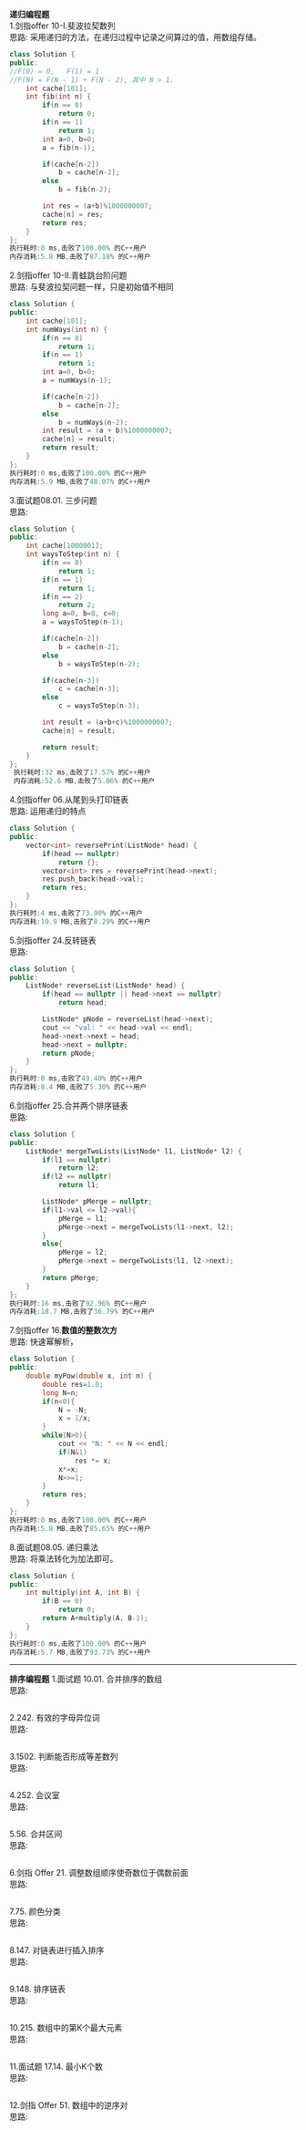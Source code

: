 **递归编程题**   
1.剑指offer 10-I.斐波拉契数列       
思路: 采用递归的方法，在递归过程中记录之间算过的值，用数组存储。 
```c++
class Solution {
public:
//F(0) = 0,   F(1) = 1
//F(N) = F(N - 1) + F(N - 2), 其中 N > 1.
    int cache[101];
    int fib(int n) {
        if(n == 0)
            return 0;
        if(n == 1)
            return 1;
        int a=0, b=0;
        a = fib(n-1);

        if(cache[n-2])
            b = cache[n-2];
        else
            b = fib(n-2);

        int res = (a+b)%1000000007;
        cache[n] = res;
        return res;
    }
};
执行耗时:0 ms,击败了100.00% 的C++用户
内存消耗:5.8 MB,击败了87.18% 的C++用户
```

2.剑指offer 10-II.青蛙跳台阶问题    
思路: 与斐波拉契问题一样，只是初始值不相同
```c++
class Solution {
public:
    int cache[101];
    int numWays(int n) {
        if(n == 0)
            return 1;
        if(n == 1)
            return 1;
        int a=0, b=0;
        a = numWays(n-1);

        if(cache[n-2])
            b = cache[n-2];
        else
            b = numWays(n-2);
        int result = (a + b)%1000000007;
        cache[n] = result;
        return result;
    }
};
执行耗时:0 ms,击败了100.00% 的C++用户 
内存消耗:5.9 MB,击败了48.07% 的C++用户

```

3.面试题08.01. 三步问题   
思路:
```c++
class Solution {
public:
    int cache[1000001];
    int waysToStep(int n) {
        if(n == 0)
            return 1;
        if(n == 1)
            return 1;
        if(n == 2)
            return 2;
        long a=0, b=0, c=0;
        a = waysToStep(n-1);

        if(cache[n-2])
            b = cache[n-2];
        else
            b = waysToStep(n-2);

        if(cache[n-3])
            c = cache[n-3];
        else
            c = waysToStep(n-3);

        int result = (a+b+c)%1000000007;
        cache[n] = result;

        return result;
    }
};
 执行耗时:32 ms,击败了17.57% 的C++用户 
 内存消耗:52.6 MB,击败了5.06% 的C++用户
```

4.剑指offer 06.从尾到头打印链表  
思路: 运用递归的特点
```c++
class Solution {
public:
    vector<int> reversePrint(ListNode* head) {
        if(head == nullptr)
            return {};
        vector<int> res = reversePrint(head->next);
        res.push_back(head->val);
        return res;
    }
};
执行耗时:4 ms,击败了73.90% 的C++用户
内存消耗:10.9 MB,击败了8.29% 的C++用户
```

5.剑指offer 24.反转链表  
思路:  
```c++
class Solution {
public:
    ListNode* reverseList(ListNode* head) {
        if(head == nullptr || head->next == nullptr)
            return head;

        ListNode* pNode = reverseList(head->next);
        cout << "val: " << head->val << endl;
        head->next->next = head;
        head->next = nullptr;
        return pNode;
    }
};
执行耗时:8 ms,击败了49.40% 的C++用户   
内存消耗:8.4 MB,击败了5.30% 的C++用户    
```

6.剑指offer 25.合并两个排序链表  
思路: 
```c++
class Solution {
public:
    ListNode* mergeTwoLists(ListNode* l1, ListNode* l2) {
        if(l1 == nullptr)
            return l2;
        if(l2 == nullptr)
            return l1;

        ListNode* pMerge = nullptr;
        if(l1->val <= l2->val){
            pMerge = l1;
            pMerge->next = mergeTwoLists(l1->next, l2);
        }
        else{
            pMerge = l2;
            pMerge->next = mergeTwoLists(l1, l2->next);
        }
        return pMerge;
    }
};
执行耗时:16 ms,击败了92.96% 的C++用户   
内存消耗:18.7 MB,击败了36.79% 的C++用户     
```

7.剑指offer 16.**数值的整数次方**   
思路: 快速幂解析，
```c++
class Solution {
public:
    double myPow(double x, int n) {
        double res=1.0;
        long N=n;
        if(n<0){
            N = -N;
            x = 1/x;
        }
        while(N>0){
            cout << "N: " << N << endl;
            if(N&1)
                res *= x;
            x*=x;
            N>>=1;
        }
        return res;
    }
};
执行耗时:0 ms,击败了100.00% 的C++用户
内存消耗:5.8 MB,击败了85.65% 的C++用户
```

8.面试题08.05. 递归乘法   
思路: 将乘法转化为加法即可。   
```c++
class Solution {
public:
    int multiply(int A, int B) {
        if(B == 0)
            return 0;
        return A+multiply(A, B-1);
    }
};
执行耗时:0 ms,击败了100.00% 的C++用户
内存消耗:5.7 MB,击败了93.73% 的C++用户
```
___


**排序编程题**
1.面试题 10.01. 合并排序的数组        
思路:
```c++


```

2.242. 有效的字母异位词   
思路:
```c++


```

3.1502. 判断能否形成等差数列  
思路:
```c++


```

4.252. 会议室  
思路:
```c++


```

5.56. 合并区间  
思路:
```c++


```

6.剑指 Offer 21. 调整数组顺序使奇数位于偶数前面  
思路:
```c++


```

7.75. 颜色分类  
思路:
```c++


```

8.147. 对链表进行插入排序  
思路:
```c++


```

9.148. 排序链表  
思路:
```c++


```

10.215. 数组中的第K个最大元素  
思路:
```c++


```

11.面试题 17.14. 最小K个数  
思路:
```c++


```

12.剑指 Offer 51. 数组中的逆序对  
思路:
```c++


```



